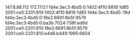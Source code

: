 147.8.88.112 172.17.0.1 fd4e:3ec3:4bd5:0:1402:4f10:8816:1d85 2001:ce0:2201:810:1402:4f10:8816:1d85 fd4e:3ec3:4bd5::19d fd4e:3ec3:4bd5:0:18e2:6691:8b5f:9579 fd4e:3ec3:4bd5:0:ba3b:7024:738f:ed6d 2001:ce0:2201:810:18e2:6691:8b5f:9579 2001:ce0:2201:810:e4d6:b449:1995:6604
